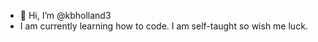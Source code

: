 - 👋 Hi, I’m @kbholland3
- I am currently learning how to code. I am self-taught so wish me luck. 

<!---
kbholland3/kbholland3 is a ✨ special ✨ repository because its `README.md` (this file) appears on your GitHub profile.
You can click the Preview link to take a look at your changes.
--->
